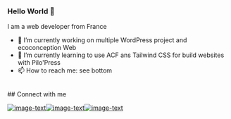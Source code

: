 ### Hello World 👋
I am a web developer from France 
- 🔭 I’m currently working on multiple WordPress project and ecoconception Web
- 🌱 I’m currently learning to use ACF ans Tailwind CSS for build websites with Pilo'Press
- 📫 How to reach me: see bottom
<br>
## Connect with me

[![image-text](https://img.shields.io/badge/linkedin-%230077B5.svg?&style=for-the-badge&logo=linkedin&logoColor=white)](https://www.linkedin.com/in/jonathan-scapin)[![image-text](https://img.shields.io/badge/facebook-%231877F2.svg?&style=for-the-badge&logo=facebook&logoColor=white)](https://www.facebook.com/jswebvienne)[![image-text](https://img.shields.io/badge/twitter-%231DA1F2.svg?&style=for-the-badge&logo=twitter&logoColor=white)](https://twitter.com/jonathan_scapin)
